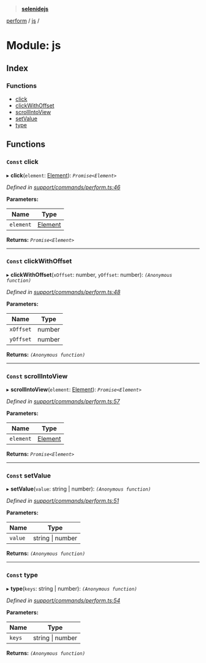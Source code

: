 > **[selenidejs](../README.md)**

[perform](perform.md) / [js](perform.js.md) /

# Module: js

## Index

### Functions

* [click](perform.js.md#const-click)
* [clickWithOffset](perform.js.md#const-clickwithoffset)
* [scrollIntoView](perform.js.md#const-scrollintoview)
* [setValue](perform.js.md#const-setvalue)
* [type](perform.js.md#const-type)

## Functions

### `Const` click

▸ **click**(`element`: [Element](../classes/element.md)): *`Promise<Element>`*

*Defined in [support/commands/perform.ts:46](https://github.com/knowledgeexpert/selenidejs/blob/master/lib/support/commands/perform.ts#L46)*

**Parameters:**

Name | Type |
------ | ------ |
`element` | [Element](../classes/element.md) |

**Returns:** *`Promise<Element>`*

___

### `Const` clickWithOffset

▸ **clickWithOffset**(`xOffset`: number, `yOffset`: number): *`(Anonymous function)`*

*Defined in [support/commands/perform.ts:48](https://github.com/knowledgeexpert/selenidejs/blob/master/lib/support/commands/perform.ts#L48)*

**Parameters:**

Name | Type |
------ | ------ |
`xOffset` | number |
`yOffset` | number |

**Returns:** *`(Anonymous function)`*

___

### `Const` scrollIntoView

▸ **scrollIntoView**(`element`: [Element](../classes/element.md)): *`Promise<Element>`*

*Defined in [support/commands/perform.ts:57](https://github.com/knowledgeexpert/selenidejs/blob/master/lib/support/commands/perform.ts#L57)*

**Parameters:**

Name | Type |
------ | ------ |
`element` | [Element](../classes/element.md) |

**Returns:** *`Promise<Element>`*

___

### `Const` setValue

▸ **setValue**(`value`: string | number): *`(Anonymous function)`*

*Defined in [support/commands/perform.ts:51](https://github.com/knowledgeexpert/selenidejs/blob/master/lib/support/commands/perform.ts#L51)*

**Parameters:**

Name | Type |
------ | ------ |
`value` | string \| number |

**Returns:** *`(Anonymous function)`*

___

### `Const` type

▸ **type**(`keys`: string | number): *`(Anonymous function)`*

*Defined in [support/commands/perform.ts:54](https://github.com/knowledgeexpert/selenidejs/blob/master/lib/support/commands/perform.ts#L54)*

**Parameters:**

Name | Type |
------ | ------ |
`keys` | string \| number |

**Returns:** *`(Anonymous function)`*